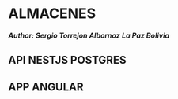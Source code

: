# ALMACENES
***Author: Sergio Torrejon Albornoz***
***La Paz Bolivia***

## API NESTJS POSTGRES
## APP ANGULAR